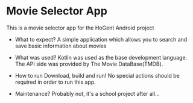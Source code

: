 # Movie Selector App
This is a movie selector app for the HoGent Android project

* What to expect?
A simple application which allows you to search and save basic information about movies 

* What was used?
Kotlin was used as the base development language. The API side was provided by The Movie DataBase(TMDB).

* How to run
Download, build and run! No special actions should be required in order to run this app.

* Maintenance?
Probably not, it's a school project after all...
